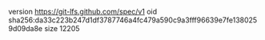 version https://git-lfs.github.com/spec/v1
oid sha256:da33c223b247d1df3787746a4fc479a590c9a3fff96639e7fe1380259d09da8e
size 12205
